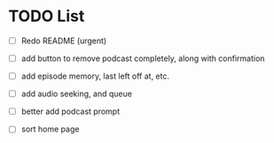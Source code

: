 # TODO List

- [ ] Redo README (urgent)

- [ ] add button to remove podcast completely, along with confirmation
- [ ] add episode memory, last left off at, etc.
- [ ] add audio seeking, and queue
- [ ] better add podcast prompt
- [ ] sort home page

